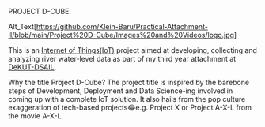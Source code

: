 PROJECT D-CUBE.

Alt_Text[https://github.com/Klein-Baru/Practical-Attachment-II/blob/main/Project%20D-Cube/Images%20and%20Videos/logo.jpg]

This is an [Internet of Things(IoT)](https://en.wikipedia.org/wiki/Internet_of_things) project aimed at developing, collecting and analyzing river water-level data as part of my third year attachment at [DeKUT-DSAIL](https://dekut-dsail.github.io/).

Why the title Project D-Cube? The project title is inspired by the barebone steps of Development, Deployment and Data Science-ing involved in coming up with a complete IoT solution. It also hails from the pop culture exaggeration of tech-based projects😂e.g. Project X or Project A-X-L from the movie A-X-L.
